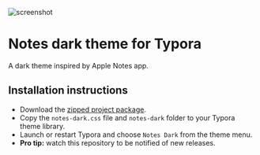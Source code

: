 ![screenshot](https://github.com/adesurirey/typora-notes-dark-theme/blob/master/screenshot.png)

# Notes dark theme for Typora
A dark theme inspired by Apple Notes app.

## Installation instructions
- Download the [zipped project package](https://github.com/adesurirey/typora-notes-dark-theme/archive/master.zip).
- Copy the `notes-dark.css` file and `notes-dark` folder to your Typora theme library.
- Launch or restart Typora and choose `Notes Dark` from the theme menu.
- **Pro tip:** watch this repository to be notified of new releases.
